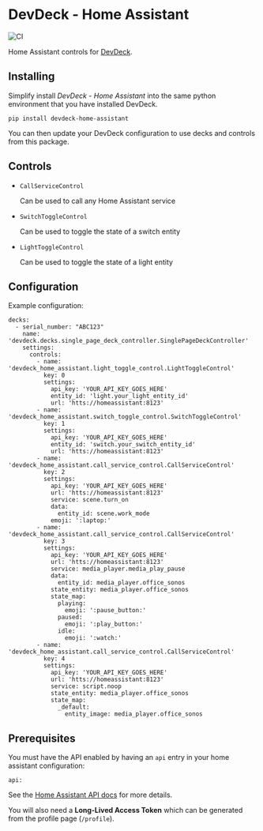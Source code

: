 # DevDeck - Home Assistant
![CI](https://github.com/jamesridgway/devdeck-home-assistant/workflows/CI/badge.svg?branch=main)

Home Assistant controls for [DevDeck](https://github.com/jamesridgway/devdeck).

## Installing
Simplify install *DevDeck - Home Assistant* into the same python environment that you have installed DevDeck.

    pip install devdeck-home-assistant

You can then update your DevDeck configuration to use decks and controls from this package.

## Controls

* `CallServiceControl`

   Can be used to call any Home Assistant service

* `SwitchToggleControl`

   Can be used to toggle the state of a switch entity

* `LightToggleControl`

   Can be used to toggle the state of a light entity

## Configuration

Example configuration:

    decks:
      - serial_number: "ABC123"
        name: 'devdeck.decks.single_page_deck_controller.SinglePageDeckController'
        settings:
          controls:
            - name: 'devdeck_home_assistant.light_toggle_control.LightToggleControl'
              key: 0
              settings:
                api_key: 'YOUR_API_KEY_GOES_HERE'
                entity_id: 'light.your_light_entity_id'
                url: 'htts://homeassistant:8123'
            - name: 'devdeck_home_assistant.switch_toggle_control.SwitchToggleControl'
              key: 1
              settings:
                api_key: 'YOUR_API_KEY_GOES_HERE'
                entity_id: 'switch.your_switch_entity_id'
                url: 'htts://homeassistant:8123'
            - name: 'devdeck_home_assistant.call_service_control.CallServiceControl'
              key: 2
              settings:
                api_key: 'YOUR_API_KEY_GOES_HERE'
                url: 'htts://homeassistant:8123'
                service: scene.turn_on
                data:
                  entity_id: scene.work_mode
                emoji: ':laptop:'
            - name: 'devdeck_home_assistant.call_service_control.CallServiceControl'
              key: 3
              settings:
                api_key: 'YOUR_API_KEY_GOES_HERE'
                url: 'htts://homeassistant:8123'
                service: media_player.media_play_pause
                data:
                  entity_id: media_player.office_sonos
                state_entity: media_player.office_sonos
                state_map:
                  playing:
                    emoji: ':pause_button:'
                  paused:
                    emoji: ':play_button:'
                  idle:
                    emoji: ':watch:'
            - name: 'devdeck_home_assistant.call_service_control.CallServiceControl'
              key: 4
              settings:
                api_key: 'YOUR_API_KEY_GOES_HERE'
                url: 'htts://homeassistant:8123'
                service: script.noop
                state_entity: media_player.office_sonos
                state_map:
                  _default:
                    entity_image: media_player.office_sonos


## Prerequisites

You must have the API enabled by having an `api` entry in your home assistant configuration:

```
api:

```

See the [Home Assistant API docs](https://www.home-assistant.io/integrations/api/) for more details.

You will also need a **Long-Lived Access Token** which can be generated from the profile page (`/profile`).
